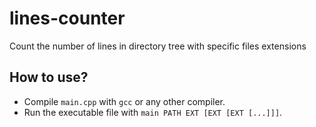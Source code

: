 # lines-counter
Count the number of lines in directory tree with specific files extensions

## How to use?

- Compile `main.cpp` with `gcc` or any other compiler.
- Run the executable file with `main PATH EXT [EXT [EXT [...]]]`.

